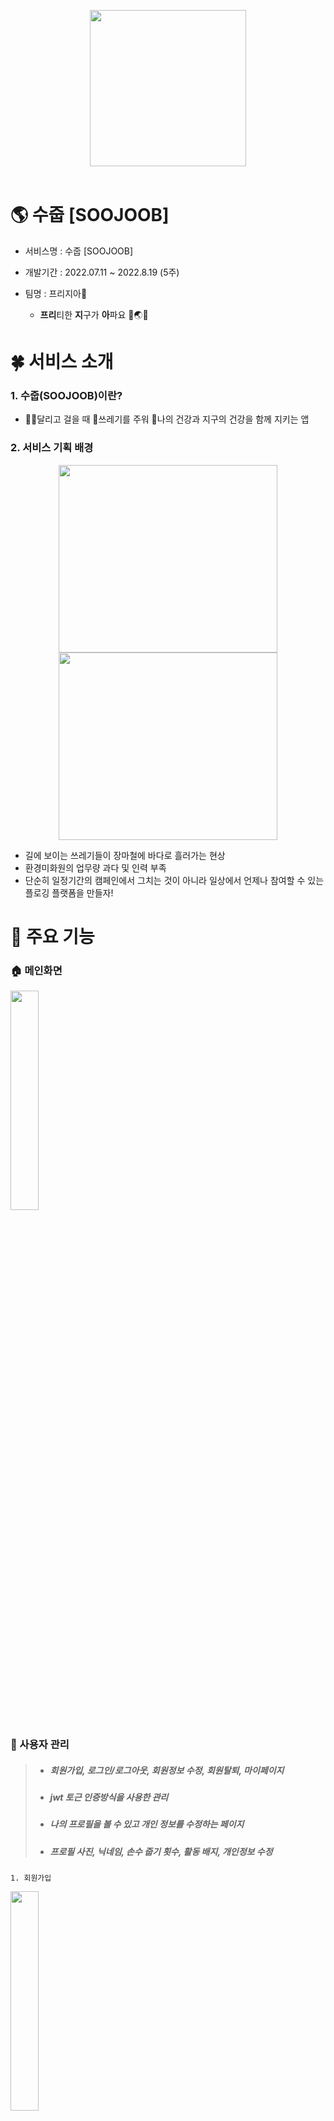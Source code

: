 <p align="center">
  <img width="250px;" src="./README/logo.png" />
<br/>  
<br/> 
</p>

# 🌎 수줍 [SOOJOOB]

- 서비스명 : 수줍 [SOOJOOB]
- 개발기간 : 2022.07.11 ~ 2022.8.19 (5주)
- 팀명 : 프리지아🌻

    - **프리**티한 **지**구가 **아**파요 🤎🌏😷 





# 🍀 서비스 소개

   ### 1. 수줍(SOOJOOB)이란?
   - 🏃‍♂️달리고 걸을 때 🍥쓰레기를 주워 💪나의 건강과 지구의 건강을 함께 지키는 앱

   ### 2. 서비스 기획 배경
<div align="center">
    <img height="300px" width="350px;" src="./README/trash2.png" />
    <img height="300px"width="350px;" src="./README/sweeper.png" />
</div>

   - 길에 보이는 쓰레기들이 장마철에 바다로 흘러가는 현상
   - 환경미화원의 업무량 과다 및 인력 부족
   - 단순히 일정기간의 캠페인에서 그치는 것이 아니라 일상에서 언제나 참여할 수 있는 플로깅 플랫폼을 만들자!





# 🌈 주요 기능
  ### 🏠 메인화면
<img src="./README/gif/home/homeStart.gif" width="30%">

  ### 👶 사용자 관리
> + ##### 회원가입, 로그인/로그아웃, 회원정보 수정, 회원탈퇴, 마이페이지
> + ##### jwt 토근 인증방식을 사용한 관리
> + ##### 나의 프로필을 볼 수 있고 개인 정보를 수정하는 페이지
> + ##### 프로필 사진, 닉네임, 손수 줍기 횟수, 활동 배지, 개인정보 수정
    1. 회원가입
  <img src="./README/gif/user/userSignUp.gif" width="30%">

    2. 로그인 / 로그아웃
<img src="./README/gif/user/userLogIn.gif" width="30%">
<img src="./README/gif/user/userLogout.gif" width="30%">

    3. 회원정보 수정 및 비밀번호 변경
<img src="./README/gif/user/userUpdateInfo.gif" width="30%">
<img src="./README/gif/user/userUpdatePassword.gif" width="30%">

    4. 회원탈퇴
<img src="./README/gif/user/userDelete.gif" width="30%">

    5. 마이페이지
<img src="./README/gif/myPage/myPage.gif" width="30%">
<img src="./README/gif/board/myBoard.gif" width="30%">
<br><br>


  ### 🌺 플로깅을 기록하고 공유
> + ##### 지도 기반으로 Plogging을 시작할 수 있는 페이지
> + ##### Google Map api를 활용해 현재 위치 표시 및 주변에 있는 화장실이나 쓰레기통 클러스팅 표시
> + ##### 플로깅한 경로를 트래킹하고 시간, km를 계산하여 제공
    1. 플로깅 기능
      - 쓰레기를 주울 때 카운팅
      - 주운 위치에 꽃이 피어나서 지도에 마칭
      - 지나간 길은 폴리라인으로 경로 확인 가능
    
  <img src="./README/gif/plogging/ploggingStart.gif" width="30%">
  <img src="./README/gif/plogging/ploggingEnd.gif" width="30%">
  <br>
  <img src="./README/gif/home/homeList.gif" width="30%">
  <img src="./README/gif/record/recordList.gif" width="30%">


    2. 주변 위치 정보 제공
      - 주변 쓰레기통 위치 정보 제공
      - 주변 화장실 위치 정보 제공
<img src="./README/gif/plogging/ploggingTrashcan.gif" width="30%">
<img src="./README/gif/plogging/ploggingToilet.gif" width="30%">

    3. SNS 사진 공유
      - 기록에는 마킹과 폴리라인이 된 지도 사진이 기본 연동
      - 필요 시 유저가 커스텀한 사진으로 변경 가능
      - SNS 공유 기능
<img src="./README/gif/sns.gif" width="30%">

### 🏆 경혐치 & 업적 배지! 랭킹시스템까지! 참여율 UP UP!!
> + ##### 특정조건을 달성하면 배지 획득 가능
> + ##### 배지를 클릭하면 달성 조건을 확인할 수 있는 페이지
> + ##### 플로깅 결과에 따른 유저 경험치(온도), 랭킹을 확인할 수 있는 페이지
> + ##### 목표 달성을 통한 동기부여 제공
    1. 온도 경험치 시스템
      - 활동 기록에 따라 온도 경첨치 산정
      - 36.5°C부터 100°C까지 열정이 불타요!
  <br><img src="./README/home.png" width="30%"><br>
    2. 업적 배지

      - 특정 조건이나 이스터에그 발견 시 얻을 수 있는 배지 시스템
      - 아직 획득하지 못한 배지를 노리고 도전하는 재미
<img src="./README/gif/myBadge/myBadge.gif" width="30%">
<img src="./README/gif/myBadge/myBadgeUnearned.gif" width="30%">

    3. 랭킹
      - 랭킹확인
<img src="./README/gif/rank/rank.gif" width="30%">

### 📝 게시글 작성
    1. 사진, 게시글 작성
<img src="./README/gif/board/boardWrite.gif" width="30%">

    2. 최신순, 많은 순
<img src="./README/gif/board/boardList.gif" width="30%">





# 💡 '수줍'하면 일어나는 기대효과!
   1. 성취감
   2. 운동효과
   3. 선한 영향력





# 🏃 향후 계획
   1. 쓰레기 분류 기능
   2. 헬스 API
   3. Wear OS 활용





# 💻 기술 스택
> ### Front-End : Kotlin 1.8, Retrofit, Firebase, Google Map API
> ### Back-End : Java 1.8, Spring Boot 2.6.1, JWT, Security, JPA
> ### Server : Ubuntu 20.04, AWS, EC2, Nginx, SSL인증서
> ### DB : MySQL 8.0.28
> ### 기획 : Figma, Notion, JIRA, GitLab, ERD Cloud





# 👨‍👩‍👧‍👦 팀원 역할
| 팀원 | 역할 | 직무 | 담당 업무 | 한 줄 소감|
| ------ | ------ | ------ |------ | ----- |
| 공통 | - | - | JIRA 관리, Android, Retrofit, UI/UX, DB설계, 기능명세서 | - |
| 이재영 | 팀장 | Front-End | JIRA 관리, Android, Retrofit, UI/UX, DB설계, 기능명세서, 회원정보관리, **PPT 자료 구성 및 발표** | 시간이 부족해서 기획했던 기능들을 마저 구현하지 못해 아쉽습니다. |
| 김다은 | 팀원 | Back-End | JIRA 관리, Android, Retrofit, UI/UX, DB설계, 기능명세서, 포팅메뉴얼, **서버 배포, PPT 자료 구성 및 발표** | Spring과 Android와 많이 친해진거 같아요! |
| 박민진 | 팀원 | Back-End | JIRA 관리, Android, Retrofit, DB설계, 기능명세서, **게시판, 날씨 API** | 새로운 것을 배우면서 성장할 수 있는 경험이었습니다. |
| 박찬석 | 팀원 | Front-End | JIRA 관리, Android, Retrofit, UI/UX, DB설계, 기능명세서, **디자인 총괄, UCC 제작** | Kotlin과 친해질 수 있는 소중한 경험이었습니다. |
| 박한훈 | 팀원 | Front-End | JIRA 관리, Android, Retrofit, UI/UX, DB설계, 기능명세서, 포팅메뉴얼, **플로깅(GoogleMapAPI), 위치권한 설정, ReadMe.md 작성** | 모든 것이 처음이라 낯설었지만 후회없는 선택이었습니다. |
| 홍석현 | 팀원 | Back-End | JIRA 관리, Android, Retrofit, UI/UX, DB설계, 기능명세서, **서버 배포, 위치/카메라 권한 설정, UCC 제작** | 다양한 기술스택을 경험할 수 있는 좋은 기회였습니다. |





# 📚 산출물
#### Git Lab 내 exec 폴더 참조  
#### [Notion] https://www.notion.so/d210/SSAFY-8d8771c733e7469e93c6bc9bb7c9efa3

#
